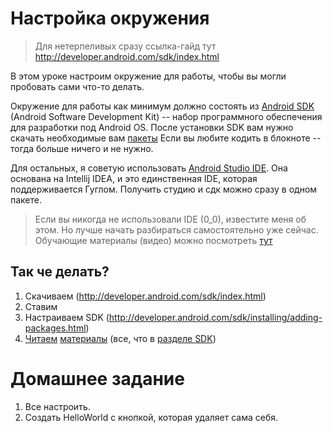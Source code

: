 
Настройка окружения
=======

> Для нетерпеливых сразу ссылка-гайд тут
> http://developer.android.com/sdk/index.html

В этом уроке настроим окружение для работы, чтобы вы могли пробовать сами что-то делать.

Окружение для работы как минимум должно состоять из [Android SDK](http://developer.android.com/sdk/installing/index.html) (Android Software Development Kit) -- набор программного обеспечения для разработки под Android OS. После установки SDK вам нужно скачать необходимые вам [пакеты](http://developer.android.com/sdk/installing/adding-packages.html)
Если вы любите кодить в блокноте -- тогда больше ничего и не нужно.

Для остальных, я советую использовать [Android Studio IDE](http://developer.android.com/sdk/index.html). Она основана на Intellij IDEA, и это единственная IDE, которая поддерживается Гуглом. Получить студию и сдк можно сразу в одном пакете.

>Если вы никогда не использовали IDE (0_0), известите меня об этом. Но лучше начать разбираться самостоятельно уже сейчас. Обучающие материалы (видео) можно посмотреть [тут](https://www.jetbrains.com/idea/documentation/)

Так че делать?
------
1. Скачиваем (http://developer.android.com/sdk/index.html)
2. Ставим
3. Настраиваем SDK (http://developer.android.com/sdk/installing/adding-packages.html)
4. [Читаем](http://developer.android.com/tools/studio/index.html) [материалы](http://developer.android.com/sdk/installing/studio-build.html) (все, что в [разделе SDK](http://developer.android.com/sdk/index.html))


Домашнее задание
======
1. Все настроить.
2. Создать HelloWorld с кнопкой, которая удаляет сама себя.